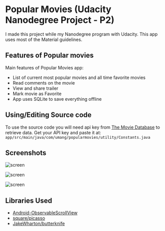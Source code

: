 # Popular Movies (Udacity Nanodegree Project - P2)

I made this project while my Nanodegree program with Udacity. This app uses most of the Material guidelines.

## Features of Popular movies

Main features of Popular Movies app:
- List of current most popular movies and all time favorite movies
- Read comments on the movie
- View and share trailer
- Mark movie as Favorite
- App uses SQLite to save everything offline

## Using/Editing Source code
To use the source code you will need api key from [The Movie Database](https://www.themoviedb.org/documentation/api) to retrieve data. Get your API key and paste it at:
    ```
    app/src/main/java/com/umang/popularmovies/utility/Constants.java
    ```

## Screenshots

![screen](../master/screenshots/1.png)

![screen](../master/screenshots/2.png)

![screen](../master/screenshots/3.png)

## Libraries Used
- [Android-ObservableScrollView](https://github.com/ksoichiro/Android-ObservableScrollView)
- [square/picasso](https://github.com/square/picasso)
- [JakeWharton/butterknife](https://github.com/JakeWharton/butterknife)